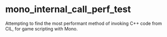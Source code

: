 # mono_internal_call_perf_test
Attempting to find the most performant method of invoking C++ code from CIL, for game scripting with Mono.
